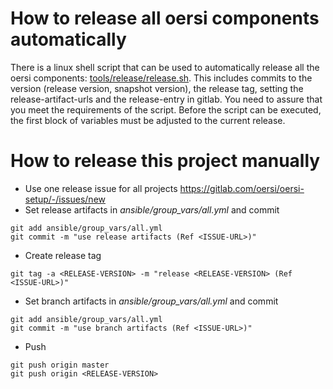 # How to release all oersi components automatically

There is a linux shell script that can be used to automatically release all the oersi components: [tools/release/release.sh](tools/release/release.sh).
This includes commits to the version (release version, snapshot version), the release tag, setting the release-artifact-urls and the release-entry in gitlab.
You need to assure that you meet the requirements of the script.
Before the script can be executed, the first block of variables must be adjusted to the current release.

# How to release this project manually

* Use one release issue for all projects https://gitlab.com/oersi/oersi-setup/-/issues/new
* Set release artifacts in _ansible/group_vars/all.yml_ and commit
```
git add ansible/group_vars/all.yml
git commit -m "use release artifacts (Ref <ISSUE-URL>)"
```
* Create release tag
```
git tag -a <RELEASE-VERSION> -m "release <RELEASE-VERSION> (Ref <ISSUE-URL>)"
```
* Set branch artifacts in _ansible/group_vars/all.yml_ and commit
```
git add ansible/group_vars/all.yml
git commit -m "use branch artifacts (Ref <ISSUE-URL>)"
```
* Push
```
git push origin master
git push origin <RELEASE-VERSION>
```
